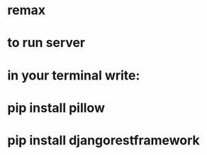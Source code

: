 # remax
# to run server
# in your terminal write:
# pip install pillow
# pip install djangorestframework

